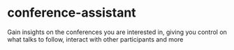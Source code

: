 # conference-assistant
Gain insights on the conferences you are interested in, giving you control on what talks to follow, interact with other participants and more
